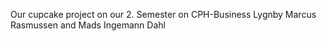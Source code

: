 Our cupcake project on our 2. Semester on CPH-Business Lygnby
Marcus Rasmussen and Mads Ingemann Dahl
